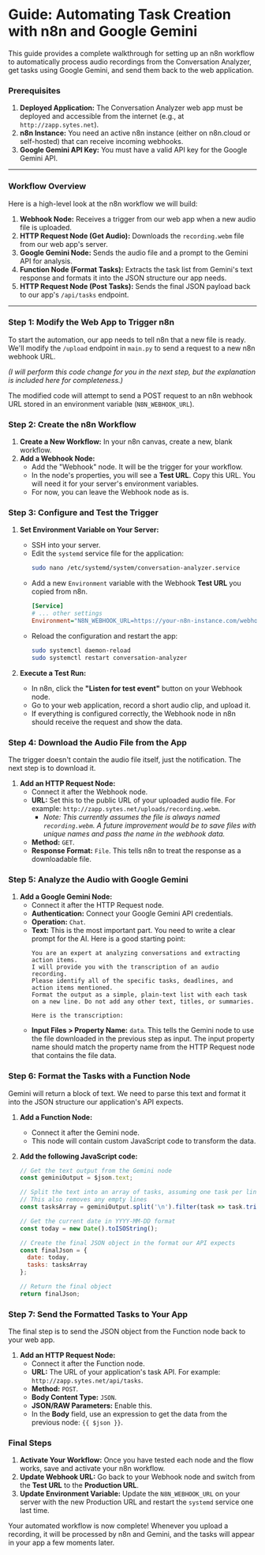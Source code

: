 # Guide: Automating Task Creation with n8n and Google Gemini

This guide provides a complete walkthrough for setting up an n8n workflow to automatically process audio recordings from the Conversation Analyzer, get tasks using Google Gemini, and send them back to the web application.

### Prerequisites

1.  **Deployed Application:** The Conversation Analyzer web app must be deployed and accessible from the internet (e.g., at `http://zapp.sytes.net`).
2.  **n8n Instance:** You need an active n8n instance (either on n8n.cloud or self-hosted) that can receive incoming webhooks.
3.  **Google Gemini API Key:** You must have a valid API key for the Google Gemini API.

---

### Workflow Overview

Here is a high-level look at the n8n workflow we will build:

1.  **Webhook Node:** Receives a trigger from our web app when a new audio file is uploaded.
2.  **HTTP Request Node (Get Audio):** Downloads the `recording.webm` file from our web app's server.
3.  **Google Gemini Node:** Sends the audio file and a prompt to the Gemini API for analysis.
4.  **Function Node (Format Tasks):** Extracts the task list from Gemini's text response and formats it into the JSON structure our app needs.
5.  **HTTP Request Node (Post Tasks):** Sends the final JSON payload back to our app's `/api/tasks` endpoint.

---

### Step 1: Modify the Web App to Trigger n8n

To start the automation, our app needs to tell n8n that a new file is ready. We'll modify the `/upload` endpoint in `main.py` to send a request to a new n8n webhook URL.

*(I will perform this code change for you in the next step, but the explanation is included here for completeness.)*

The modified code will attempt to send a POST request to an n8n webhook URL stored in an environment variable (`N8N_WEBHOOK_URL`).

### Step 2: Create the n8n Workflow

1.  **Create a New Workflow:** In your n8n canvas, create a new, blank workflow.
2.  **Add a Webhook Node:**
    *   Add the "Webhook" node. It will be the trigger for your workflow.
    *   In the node's properties, you will see a **Test URL**. Copy this URL. You will need it for your server's environment variables.
    *   For now, you can leave the Webhook node as is.

### Step 3: Configure and Test the Trigger

1.  **Set Environment Variable on Your Server:**
    *   SSH into your server.
    *   Edit the `systemd` service file for the application:
        ```bash
        sudo nano /etc/systemd/system/conversation-analyzer.service
        ```
    *   Add a new `Environment` variable with the Webhook **Test URL** you copied from n8n.
        ```ini
        [Service]
        # ... other settings
        Environment="N8N_WEBHOOK_URL=https://your-n8n-instance.com/webhook-test/..."
        ```
    *   Reload the configuration and restart the app:
        ```bash
        sudo systemctl daemon-reload
        sudo systemctl restart conversation-analyzer
        ```

2.  **Execute a Test Run:**
    *   In n8n, click the **"Listen for test event"** button on your Webhook node.
    *   Go to your web application, record a short audio clip, and upload it.
    *   If everything is configured correctly, the Webhook node in n8n should receive the request and show the data.

### Step 4: Download the Audio File from the App

The trigger doesn't contain the audio file itself, just the notification. The next step is to download it.

1.  **Add an HTTP Request Node:**
    *   Connect it after the Webhook node.
    *   **URL:** Set this to the public URL of your uploaded audio file. For example: `http://zapp.sytes.net/uploads/recording.webm`.
        *   *Note: This currently assumes the file is always named `recording.webm`. A future improvement would be to save files with unique names and pass the name in the webhook data.*
    *   **Method:** `GET`.
    *   **Response Format:** `File`. This tells n8n to treat the response as a downloadable file.

### Step 5: Analyze the Audio with Google Gemini

1.  **Add a Google Gemini Node:**
    *   Connect it after the HTTP Request node.
    *   **Authentication:** Connect your Google Gemini API credentials.
    *   **Operation:** `Chat`.
    *   **Text:** This is the most important part. You need to write a clear prompt for the AI. Here is a good starting point:
        ```
        You are an expert at analyzing conversations and extracting action items.
        I will provide you with the transcription of an audio recording.
        Please identify all of the specific tasks, deadlines, and action items mentioned.
        Format the output as a simple, plain-text list with each task on a new line. Do not add any other text, titles, or summaries.

        Here is the transcription:
        ```
    *   **Input Files > Property Name:** `data`. This tells the Gemini node to use the file downloaded in the previous step as input. The input property name should match the property name from the HTTP Request node that contains the file data.

### Step 6: Format the Tasks with a Function Node

Gemini will return a block of text. We need to parse this text and format it into the JSON structure our application's API expects.

1.  **Add a Function Node:**
    *   Connect it after the Gemini node.
    *   This node will contain custom JavaScript code to transform the data.

2.  **Add the following JavaScript code:**
    ```javascript
    // Get the text output from the Gemini node
    const geminiOutput = $json.text;

    // Split the text into an array of tasks, assuming one task per line
    // This also removes any empty lines
    const tasksArray = geminiOutput.split('\n').filter(task => task.trim() !== '');

    // Get the current date in YYYY-MM-DD format
    const today = new Date().toISOString();

    // Create the final JSON object in the format our API expects
    const finalJson = {
      date: today,
      tasks: tasksArray
    };

    // Return the final object
    return finalJson;
    ```

### Step 7: Send the Formatted Tasks to Your App

The final step is to send the JSON object from the Function node back to your web app.

1.  **Add an HTTP Request Node:**
    *   Connect it after the Function node.
    *   **URL:** The URL of your application's task API. For example: `http://zapp.sytes.net/api/tasks`.
    *   **Method:** `POST`.
    *   **Body Content Type:** `JSON`.
    *   **JSON/RAW Parameters:** Enable this.
    *   In the **Body** field, use an expression to get the data from the previous node: `{{ $json }}`.

### Final Steps

1.  **Activate Your Workflow:** Once you have tested each node and the flow works, save and activate your n8n workflow.
2.  **Update Webhook URL:** Go back to your Webhook node and switch from the **Test URL** to the **Production URL**.
3.  **Update Environment Variable:** Update the `N8N_WEBHOOK_URL` on your server with the new Production URL and restart the `systemd` service one last time.

Your automated workflow is now complete! Whenever you upload a recording, it will be processed by n8n and Gemini, and the tasks will appear in your app a few moments later.
